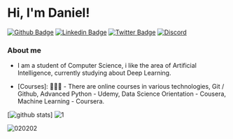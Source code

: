 # Hi, I'm Daniel! 

[![Github Badge](https://img.shields.io/badge/-Github-000?style=flat-square&logo=Github&logoColor=white&link=https://github.com/danielfernandow)](https://github.com/danielfernandow)
[![Linkedin Badge](https://img.shields.io/badge/-LinkedIn-blue?style=flat-square&logo=Linkedin&logoColor=white&link=https://www.linkedin.com/in/danielfernandow/)](https://www.linkedin.com/in/danielfernandow/)
[![Twitter Badge](https://img.shields.io/badge/-Twitter-1ca0f1?style=flat-square&labelColor=1ca0f1&logo=twitter&logoColor=white&link=https://twitter.com/danlelfernando)](https://twitter.com/danlelfernando)
[![Discord](https://img.shields.io/discord/591914197219016707.svg?label=&logo=discord&logoColor=ffffff&color=7389D8&labelColor=6A7EC2)](https://discord.gg/vpEv3HJ)

### About me
- I am a student of Computer Science, i like the area of Artificial Intelligence, currently studying about Deep Learning.

- [Courses]:  👨🏼‍🏫 - There are online courses in various technologies, Git / Github, Advanced Python - Udemy, Data Science Orientation - Cousera, Machine Learning - Coursera.

[![github stats](https://github-readme-stats.vercel.app/api?username=danielfernandow&theme=blue-green)] ![1](https://github-readme-stats.vercel.app/api/top-langs/?username=danielfernandow&theme=blue-green)

![020202](https://user-images.githubusercontent.com/55967568/97201807-a1f7cb00-1791-11eb-8405-771c12c7e0c1.gif)
